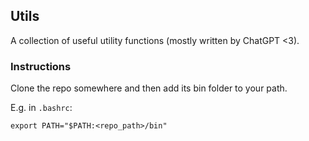 ## Utils

A collection of useful utility functions (mostly written by ChatGPT <3).

### Instructions

Clone the repo somewhere and then add its bin folder to your path.

E.g. in `.bashrc`:

```
export PATH="$PATH:<repo_path>/bin"
```
